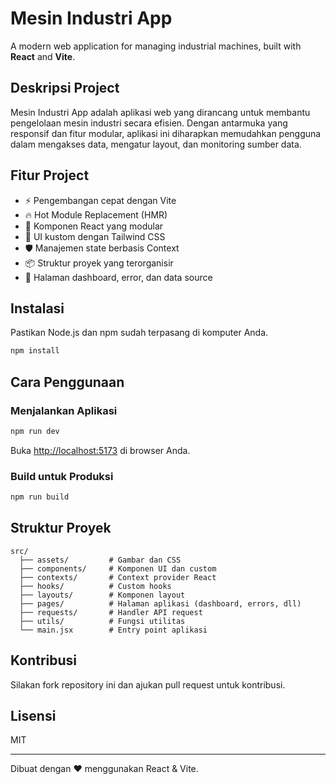 # Mesin Industri App

A modern web application for managing industrial machines, built with **React** and **Vite**.

## Deskripsi Project

Mesin Industri App adalah aplikasi web yang dirancang untuk membantu pengelolaan mesin industri secara efisien. Dengan antarmuka yang responsif dan fitur modular, aplikasi ini diharapkan memudahkan pengguna dalam mengakses data, mengatur layout, dan monitoring sumber data.

## Fitur Project

- ⚡ Pengembangan cepat dengan Vite
- 🔥 Hot Module Replacement (HMR)
- 🧩 Komponen React yang modular
- 🎨 UI kustom dengan Tailwind CSS
- 🛡️ Manajemen state berbasis Context
- 📦 Struktur proyek yang terorganisir
- 🚦 Halaman dashboard, error, dan data source

## Instalasi

Pastikan Node.js dan npm sudah terpasang di komputer Anda.

```bash
npm install
```

## Cara Penggunaan

### Menjalankan Aplikasi

```bash
npm run dev
```

Buka [http://localhost:5173](http://localhost:5173) di browser Anda.

### Build untuk Produksi

```bash
npm run build
```

## Struktur Proyek

```
src/
  ├── assets/         # Gambar dan CSS
  ├── components/     # Komponen UI dan custom
  ├── contexts/       # Context provider React
  ├── hooks/          # Custom hooks
  ├── layouts/        # Komponen layout
  ├── pages/          # Halaman aplikasi (dashboard, errors, dll)
  ├── requests/       # Handler API request
  ├── utils/          # Fungsi utilitas
  └── main.jsx        # Entry point aplikasi
```

## Kontribusi

Silakan fork repository ini dan ajukan pull request untuk kontribusi.

## Lisensi

MIT

---

Dibuat dengan ❤️ menggunakan React & Vite.